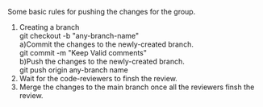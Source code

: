 Some basic rules for pushing the changes for the group.<br/>
1) Creating a branch <br />
 git checkout -b "any-branch-name" <br />
a)Commit the changes to the newly-created branch. <br />
git commit -m "Keep Valid comments"<br />
b)Push the changes to the newly-created branch.<br />
git push origin any-branch name<br />
5) Wait for the code-reviewers to finsh the review.
6) Merge the changes to the main branch once all the reviewers finsh the review.<br />
